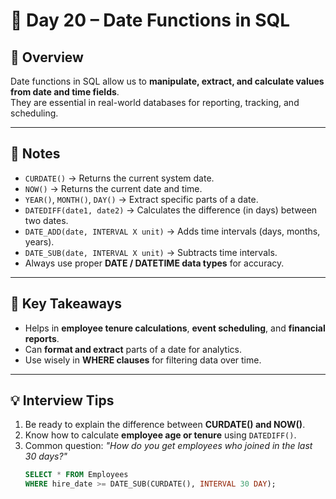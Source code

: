 # 📅 Day 20 – Date Functions in SQL

## 📌 Overview
Date functions in SQL allow us to **manipulate, extract, and calculate values from date and time fields**.  
They are essential in real-world databases for reporting, tracking, and scheduling.  

---

## 📝 Notes
- `CURDATE()` → Returns the current system date.  
- `NOW()` → Returns the current date and time.  
- `YEAR()`, `MONTH()`, `DAY()` → Extract specific parts of a date.  
- `DATEDIFF(date1, date2)` → Calculates the difference (in days) between two dates.  
- `DATE_ADD(date, INTERVAL X unit)` → Adds time intervals (days, months, years).  
- `DATE_SUB(date, INTERVAL X unit)` → Subtracts time intervals.  
- Always use proper **DATE / DATETIME data types** for accuracy.  

---

## 🔑 Key Takeaways
- Helps in **employee tenure calculations**, **event scheduling**, and **financial reports**.  
- Can **format and extract** parts of a date for analytics.  
- Use wisely in **WHERE clauses** for filtering data over time.  

---

## 💡 Interview Tips
1. Be ready to explain the difference between **CURDATE() and NOW()**.  
2. Know how to calculate **employee age or tenure** using `DATEDIFF()`.  
3. Common question: *"How do you get employees who joined in the last 30 days?"*  
   ```sql
   SELECT * FROM Employees
   WHERE hire_date >= DATE_SUB(CURDATE(), INTERVAL 30 DAY);
